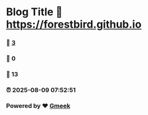 # Blog Title :link: https://forestbird.github.io 
### :page_facing_up: [3](https://forestbird.github.io/tag.html) 
### :speech_balloon: 0 
### :hibiscus: 13 
### :alarm_clock: 2025-08-09 07:52:51 
### Powered by :heart: [Gmeek](https://github.com/Meekdai/Gmeek)
